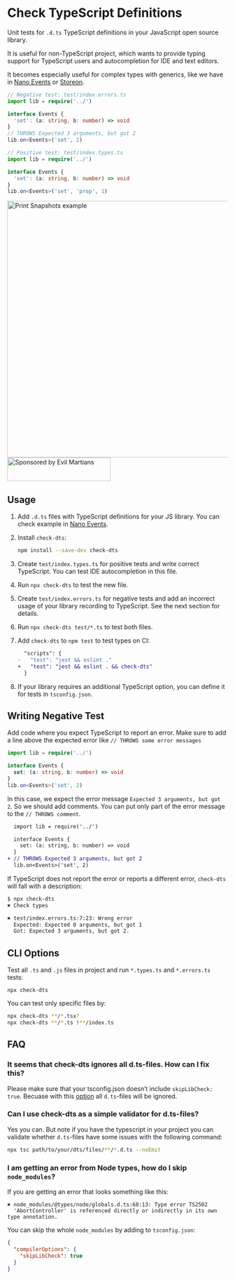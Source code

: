 # Check TypeScript Definitions

Unit tests for `.d.ts` TypeScript definitions in your JavaScript
open source library.

It is useful for non-TypeScript project, which wants to provide typing
support for TypeScript users and autocompletion for IDE and text editors.

It becomes especially useful for complex types with generics, like we have
in [Nano Events] or [Storeon].

```ts
// Negative test: test/index.errors.ts
import lib = require('../')

interface Events {
  'set': (a: string, b: number) => void
}
// THROWS Expected 3 arguments, but got 2
lib.on<Events>('set', 2)
```

```ts
// Positive test: test/index.types.ts
import lib = require('../')

interface Events {
  'set': (a: string, b: number) => void
}
lib.on<Events>('set', 'prop', 1)
```

[Nano Events]: https://github.com/ai/nanoevents/#typescript
[Storeon]: https://github.com/storeon/storeon#typescript

<img src="./screenshot.png" alt="Print Snapshots example" width="585">

<a href="https://evilmartians.com/?utm_source=check-dts">
  <img src="https://evilmartians.com/badges/sponsored-by-evil-martians.svg"
      alt="Sponsored by Evil Martians" width="236" height="54">
</a>

## Usage

1. Add `.d.ts` files with TypeScript definitions for your JS library.
   You can check example in
   [Nano Events](https://github.com/ai/nanoevents/blob/main/index.d.ts).
2. Install `check-dts`:

   ```sh
   npm install --save-dev check-dts
   ```

3. Create `test/index.types.ts` for positive tests and write correct TypeScript.
   You can test IDE autocompletion in this file.
4. Run `npx check-dts` to test the new file.
5. Create `test/index.errors.ts` for negative tests and add an incorrect usage
   of your library recording to TypeScript. See the next section for details.
6. Run `npx check-dts test/*.ts` to test both files.
7. Add `check-dts` to `npm test` to test types on CI:

   ```diff
     "scripts": {
   -   "test": "jest && eslint ."
   +   "test": "jest && eslint . && check-dts"
     }
   ```

8. If your library requires an additional TypeScript option, you can define it
   for tests in `tsconfig.json`.


## Writing Negative Test

Add code where you expect TypeScript to report an error. Make sure to add a
line above the expected error like `// THROWS some error messages`

```ts
import lib = require('../')

interface Events {
  set: (a: string, b: number) => void
}
lib.on<Events>('set', 2)
```

In this case, we expect the error message `Expected 3 arguments, but got 2`.
So we should add comments. You can put only part of the error message
to the `// THROWS comment`.

```diff
  import lib = require('../')

  interface Events {
    set: (a: string, b: number) => void
  }
+ // THROWS Expected 3 arguments, but got 2
  lib.on<Events>('set', 2)
```

If TypeScript does not report the error or reports a different error,
`check-dts` will fall with a description:

```bash
$ npx check-dts
✖ Check types

✖ test/index.errors.ts:7:23: Wrong error
  Expected: Expected 0 arguments, but got 1
  Got: Expected 3 arguments, but got 2.
```


## CLI Options

Test all `.ts` and `.js` files in project and run `*.types.ts` and `*.errors.ts`
tests:

```bashsh
npx check-dts
```

You can test only specific files by:

```sh
npx check-dts **/*.tsx?
npx check-dts **/*.ts !**/index.ts
```


## FAQ

### It seems that check-dts ignores all d.ts-files. How can I fix this?

Please make sure that your tsconfig.json doesn’t include `skipLibCheck: true`.
Becuase with this [option](https://www.typescriptlang.org/tsconfig#skipLibCheck)
all `d.ts`-files will be ignored.


### Can I use check-dts as a simple validator for d.ts-files?

Yes you can. But note if you have the typescript in your project
you can validate whether `d.ts`-files have some issues with the following command:

```sh
npx tsc path/to/your/dts/files/**/*.d.ts --noEmit
```


### I am getting an error **from Node types**, how do I skip `node_modules`?

If you are getting an error that looks something like this:

```
✖ node_modules/@types/node/globals.d.ts:68:13: Type error TS2502
  'AbortController' is referenced directly or indirectly in its own type annotation.
```

You can skip the whole `node_modules` by adding to `tsconfig.json`:


```json
{
  "compilerOptions": {
    "skipLibCheck": true
  }
}
```
